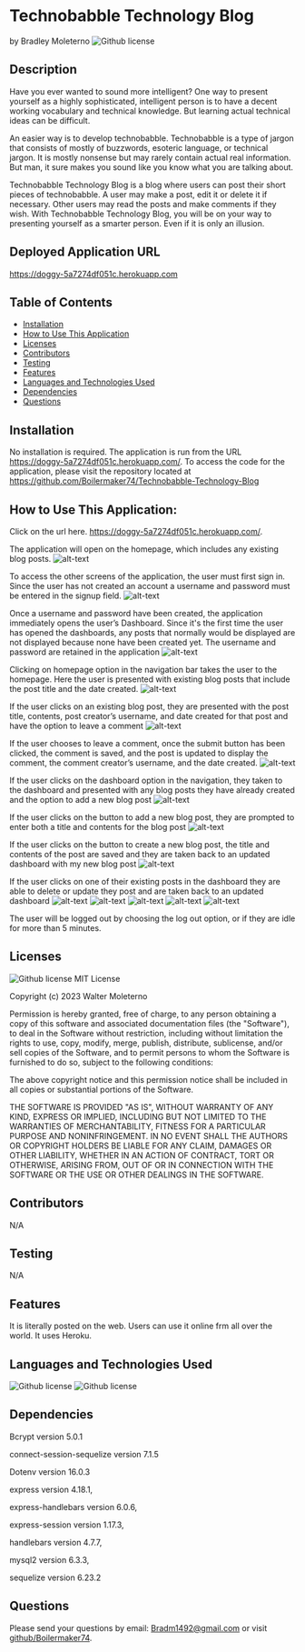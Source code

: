 # Technobabble Technology Blog  
  by Bradley Moleterno    ![Github license](https://img.shields.io/badge/license-MIT-blue.svg)
## Description
Have you ever wanted to sound more intelligent? One way to present yourself as a highly sophisticated, intelligent person is to have a decent working vocabulary and technical knowledge. But learning actual technical ideas can be difficult.  

An easier way is to develop technobabble.  Technobabble is a type of jargon that consists of mostly of buzzwords, esoteric language, or technical jargon. It is mostly nonsense but may rarely contain actual   real information. But man, it sure makes you sound like you know what you are talking about.  

Technobabble Technology Blog is a blog where users can post their short pieces of technobabble. A user may make a post, edit it or delete it if necessary. Other users may read the posts and make comments if they wish. With Technobabble Technology Blog, you will be on your way to presenting yourself as a smarter person. Even if it is only an illusion. 
## Deployed Application URL
https://doggy-5a7274df051c.herokuapp.com
## Table of Contents
* [Installation](#installation)
* [How to Use This Application](#how-to-use-this-application)
* [Licenses](#Licenses)
* [Contributors](#contributors)
* [Testing](#testing)
* [Features](#features)
* [Languages and Technologies Used](#languages-and-technologies-used)
* [Dependencies](#dependencies)
* [Questions](#questions)

## Installation
No installation is required. The application is run from the URL https://doggy-5a7274df051c.herokuapp.com/. To access the code for the application, please visit the repository located at https://github.com/Boilermaker74/Technobabble-Technology-Blog 
## How to Use This Application:
Click on the url here. https://doggy-5a7274df051c.herokuapp.com/. 

The application will open on the homepage, which includes any existing blog posts. ![alt-text](./assets/1.png)  

To access the other screens of the application, the user must first sign in. Since the user has not created an account a username and password must be entered in the signup field.  ![alt-text](./assets/2.png)   

Once a username and password have been created, the application immediately opens the user’s Dashboard. Since it's the first time the user has opened the dashboards, any posts that normally would be displayed are not displayed because none have been created yet. The username and password are retained in the application  ![alt-text](./assets/3.png)  

Clicking on homepage option in the navigation bar takes the user to the homepage. Here the user is presented with existing blog posts that include the post title and the date created.  ![alt-text](./assets/4.png)   

If the user clicks on an existing blog post, they are presented with the post title, contents, post creator’s username, and date created for that post and have the option to leave a comment  ![alt-text](./assets/5.png)  

If the user chooses to leave a comment, once the submit button has been clicked, the comment is saved, and the post is updated to display the comment, the comment creator’s username, and the date created.  ![alt-text](./assets/6.png)   

If the user clicks on the dashboard option in the navigation, they taken to the dashboard and presented with any blog posts they have already created and the option to add a new blog post ![alt-text](./assets/7png)  

If the user clicks on the button to add a new blog post, they are prompted to enter both a title and contents for the blog post  ![alt-text](./assets/8.png)  

If the user clicks on the button to create a new blog post, the title and contents of the post are saved and they are taken back to an updated dashboard with my new blog post  ![alt-text](./assets/9.png)  

If the user clicks on one of their existing posts in the dashboard they are able to delete or update they post and are taken back to an updated dashboard ![alt-text](./assets/10.png)  ![alt-text](./assets/11.png)  ![alt-text](./assets/12.png)  ![alt-text](./assets/13.png) ![alt-text](./assets/14.png)    

The user will be logged out by choosing the log out option, or if they are idle for more than 5 minutes. 
## Licenses
![Github license](https://img.shields.io/badge/license-MIT-blue.svg)
MIT License

Copyright (c) 2023 Walter Moleterno

Permission is hereby granted, free of charge, to any person obtaining a copy
of this software and associated documentation files (the "Software"), to deal
in the Software without restriction, including without limitation the rights
to use, copy, modify, merge, publish, distribute, sublicense, and/or sell
copies of the Software, and to permit persons to whom the Software is
furnished to do so, subject to the following conditions:

The above copyright notice and this permission notice shall be included in all
copies or substantial portions of the Software.

THE SOFTWARE IS PROVIDED "AS IS", WITHOUT WARRANTY OF ANY KIND, EXPRESS OR
IMPLIED, INCLUDING BUT NOT LIMITED TO THE WARRANTIES OF MERCHANTABILITY,
FITNESS FOR A PARTICULAR PURPOSE AND NONINFRINGEMENT. IN NO EVENT SHALL THE
AUTHORS OR COPYRIGHT HOLDERS BE LIABLE FOR ANY CLAIM, DAMAGES OR OTHER
LIABILITY, WHETHER IN AN ACTION OF CONTRACT, TORT OR OTHERWISE, ARISING FROM,
OUT OF OR IN CONNECTION WITH THE SOFTWARE OR THE USE OR OTHER DEALINGS IN THE
SOFTWARE.
## Contributors
N/A
## Testing
N/A
## Features
It is literally posted on the web. Users can use it online frm all over the world. It uses Heroku. 
## Languages and Technologies Used
![Github license](https://img.shields.io/badge/Language-HTML,CSS,JavaScript-blue.svg)
![Github license](https://img.shields.io/badge/Technology-NodeJs,Mysql,Heroku,Handlebars-blue.svg)
## Dependencies
Bcrypt version 5.0.1

connect-session-sequelize version 7.1.5 

Dotenv version 16.0.3

express  version 4.18.1, 

express-handlebars version 6.0.6, 

express-session version 1.17.3, 

handlebars version 4.7.7, 

mysql2 version 6.3.3, 

sequelize version 6.23.2 
## Questions
Please send your questions by email:  Bradm1492@gmail.com or visit [github/Boilermaker74](https://github.com/Boilermaker74).
